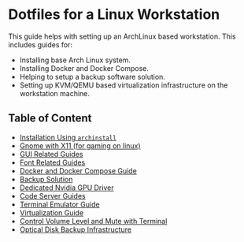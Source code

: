 # Dotfiles for a Linux Workstation

This guide helps with setting up an ArchLinux based workstation.
This includes guides for:
- Installing base Arch Linux system.
- Installing Docker and Docker Compose.
- Helping to setup a backup software solution.
- Setting up KVM/QEMU based virtualization infrastructure on the workstation machine.

## Table of Content

- [Installation Using `archinstall`](archinstall/README.md)
- [Gnome with X11 (for gaming on linux)](guides/GnomeWithX11.md)
- [GUI Related Guides](guides/GuiRelated.md)
- [Font Related Guides](guides/Fonts.md)
- [Docker and Docker Compose Guide](guides/Docker.md)
- [Backup Solution](guides/Backup.md)
- [Dedicated Nvidia GPU Driver](guides/NvidiaGPU.md)
- [Code Server Guides](codeserver/README.md)
- [Terminal Emulator Guide](guides/WebTerminalEmulator.md)
- [Virtualization Guide](guides/Virtualization.md)
- [Control Volume Level and Mute with Terminal](guides/AudioControlViaTerminal.md)
- [Optical Disk Backup Infrastructure](guides/K3b.md)
